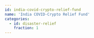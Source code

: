 ```yaml
---
id: india-covid-crypto-relief-fund
name: 'India COVID-Crypto Relief Fund'
categories:
  - id: disaster-relief
    fraction: 1
---
```

